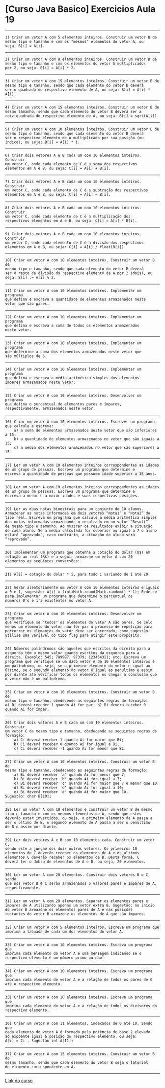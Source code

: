 # [Curso Java Basico] Exercicios Aula 19
***
	1) Criar um vetor A com 5 elementos inteiros. Construir um vetor B de 
	mesmo tipo e tamanho e com os "mesmos" elementos do vetor A, ou 
	seja, B[i] = A[i]. 
***
	2) Criar um vetor A com 8 elementos inteiros. Construir um vetor B de 
	mesmo tipo e tamanho e com os elementos do vetor A multiplicados 
	por 2, ou seja: B[i] = A[i] * 2. 
***
	3) Criar um vetor A com 15 elementos inteiros. Construir um vetor B de 
	mesmo tipo e tamanho, sendo que cada elemento do vetor B deverá 
	ser o quadrado do respectivo elemento de A, ou seja: B[i] = A[i] * A[I]. 
***
	4) Criar um vetor A com 15 elementos inteiros. Construir um vetor B de
	mesmo tamanho, sendo que cada elemento do vetor B deverá ser a 
	raiz quadrada do respectivo elemento de A, ou seja: B[i] = sqrt(A[i]). 
***
	5) Criar um vetor A com 10 elementos inteiros. Construir um vetor B de 
	mesmo tipo e tamanho, sendo que cada elemento do vetor B deverá 
	ser o respectivo elemento de A multiplicado por sua posição (ou 
	índice), ou seja: B[i] = A[i] * i. 
***
	6) Criar dois vetores A e B cada um com 10 elementos inteiros. Construir 
	um vetor C, onde cada elemento de C é a soma dos respectivos 
	elementos em A e B, ou seja: C[i] = A[i] + B[i]. 
***
	7) Criar dois vetores A e B cada um com 10 elementos inteiros. Construir 
	um vetor C, onde cada elemento de C é a subtração dos respectivos 
	elementos em A e B, ou seja: C[i] = A[i] – B[i]. 
***
	8) Criar dois vetores A e B cada um com 10 elementos inteiros. Construir 
	um vetor C, onde cada elemento de C é a multiplicação dos 
	respectivos elementos em A e B, ou seja: C[i] = A[i] * B[i]. 
***
	9) Criar dois vetores A e B cada um com 10 elementos inteiros. Construir 
	um vetor C, onde cada elemento de C é a divisão dos respectivos 
	elementos em A e B, ou seja: C[i] = A[i] / float(B[i]). 
***
	10) Criar um vetor A com 10 elementos inteiros. Construir um vetor B de 
	mesmo tipo e tamanho, sendo que cada elemento do vetor B deverá 
	ser o resto da divisão do respectivo elemento de A por 2 (dois), ou 
	seja: B[i] := A[i] % 2. 
***
	11) Criar um vetor A com 10 elementos inteiros. Implementar um programa 
	que defina e escreva a quantidade de elementos armazenados neste 
	vetor que são pares. 
***
	12) Criar um vetor A com 10 elementos inteiros. Implementar um programa 
	que defina e escreva a soma de todos os elementos armazenados 
	neste vetor. 
***
	13) Criar um vetor A com 10 elementos inteiros. Implementar um programa 
	que determine a soma dos elementos armazenados neste vetor que 
	são múltiplos de 5. 
***
	14) Criar um vetor A com 10 elementos inteiros. Implementar um programa 
	que defina e escreva a média aritmética simples dos elementos 
	ímpares armazenados neste vetor. 
***
	15) Criar um vetor A com 10 elementos inteiros. Desenvolver um programa 
	que defina o percentual de elementos pares e ímpares, 
	respectivamente, armazenados neste vetor. 
***
	16) Criar um vetor A com 10 elementos inteiros. Escrever um programa 
	que calcule e escreva: 
		a) a soma de elementos armazenados neste vetor que são inferiores a 15;
		b) a quantidade de elementos armazenados no vetor que são iguais a 15;
		c) a média dos elementos armazenados no vetor que são superiores a 15. 
***
	17) Ler um vetor A com 10 elementos inteiros correspondentes as idades 
	de um grupo de pessoas. Escreva um programa que determine e 
	escreva a quantidade de pessoas que possuem idade superior a 35 anos. 
***
	18) Ler um vetor A com 10 elementos inteiros correspondentes as idades 
	de um grupo de pessoas. Escreva um programa que determine e 
	escreva a menor e a maior idades e suas respectivas posições. 
***
	19) Ler as duas notas bimestrais para um conjunto de 10 alunos. 
	Armazenar as notas informadas em dois vetores “Nota1” e “Nota2” do 
	tipo real. Escreva um programa que calcule a média aritmética simples 
	das notas informadas armazenando o resultado em um vetor “Result” 
	de mesmo tipo e tamanho. Ao mostrar os resultados exibir a situação
	de cada aluno. Se a média calculada for superior ou igual a 7 o aluno 
	estará “aprovado”, caso contrário, a situação do aluno será “reprovado”. 
***
	20) Implementar um programa que obtenha a cotação do dólar (U$) em 
	relação ao real (R$) e a seguir armazene em vetor A com 20 
	elementos as seguintes conversões: 
***
	21) A[i] = cotação do dolar * i, para todo i variando de 1 até 20. 
***
	22) Gerar aleatoriamente um vetor A com 10 elementos inteiros e iguais 
	a 0 e 1, sugestão: A[i] = (int)Math.round(Math.random() * 1); Pede-se 
	para implementar um programa que determine o percentual de 
	números 0's e 1's existentes no vetor A. 
***
	23) Criar um vetor A com 10 elementos inteiros. Desenvolver um programa 
	que verifique se "todos" os elementos do vetor A são pares. Se pelo 
	menos um elemento do vetor não for par o processo de repetição para 
	percorrer os elementos do vetor deve ser encerrado, como sugestão: 
	utilize uma variável do tipo flag para atingir este propósito. 
***
	24) Números palíndromos são aqueles que escritos da direita para a 
	esquerda têm o mesmo valor quando escritos da esquerda para a 
	direita. Exemplo: 545; 789987; 97379; 123454321; etc. Escreva um 
	programa que verifique se um dado vetor A de 10 elementos inteiros é 
	um palíndromo, ou seja, se o primeiro elemento do vetor e igual ao 
	último, se o segundo elemento do vetor é igual ao penúltimo e assim 
	por diante até verificar todos os elementos ou chegar a conclusão que 
	o vetor não é um palíndromo. 
***
	25) Criar um vetor A com 10 elementos inteiros. Construir um vetor B de 
	mesmo tipo e tamanho, obedecendo as seguintes regras de formação: 
	a) Bi deverá receber 1 quando Ai for par; b) Bi deverá receber 0 
	quando Ai for ímpar. 
***
	26) Criar dois vetores A e B cada um com 10 elementos inteiros. Construir 
	um vetor C de mesmo tipo e tamanho, obedecendo as seguintes regras de formação: 
		a) Ci deverá receber 1 quando Ai for maior que Bi; 
		b) Ci deverá receber 0 quando Ai for igual a Bi; 
		c) Ci deverá receber -1 quando Ai for menor que Bi. 
***
	27) Criar um vetor A com 10 elementos inteiros. Construir um vetor B de 
	mesmo tipo e tamanho, obedecendo as seguintes regras de formação: 
		a) Bi deverá receber 'a' quando Ai for menor que 7; 
		b) Bi deverá receber 'b' quando Ai for igual a 7; 
		c) Bi deverá receber 'c' quando Ai for maior que 7 e menor que 10; 
		d) Bi deverá receber 'd' quando Ai for igual a 10;
		e) Bi deverá receber 'e' quando Ai for maior que 10. 
	Sugestão: char B[10];
***
	28) Ler um vetor A com 10 elementos e construir um vetor B de mesmo 
	tipo e tamanho e com os mesmos elementos de A, sendo que estes 
	deverão estar invertidos, ou seja, o primeiro elemento de A passa a 
	ser o último de B, o segundo elemento de A passa a ser o penúltimo 
	de B e assim por diante. 
***
	29) Ler dois vetores A e B com 10 elementos cada. Construir um vetor C, 
	sendo este a junção dos dois outros vetores. Os primeiros 10 
	elementos de C deverão receber os elementos de A e os últimos 
	elementos C deverão receber os elementos de B. Desta forma, C 
	deverá ter o dobro de elementos de A e B, ou seja, 20 elementos. 
***
	30) Ler um vetor A com 20 elementos. Construir dois vetores B e C, sendo 
	que nos vetor B e C serão armazenados o valores pares e ímpares de A, 
	respectivamente. 
***
	31) Ler um vetor A com 20 elementos. Separar os elementos pares e 
	ímpares de A utilizando apenas um vetor extra B. Sugestão: no início
	do vetor B armazene os elementos pares de A e nas posições 
	restantes do vetor B armazene os elementos de A que são ímpares. 
***
	32) Criar um vetor A com 5 elementos inteiros. Escreva um programa que 
	imprima a tabuada de cada um dos elementos do vetor A. 
***
	33) Criar um vetor A com 10 elementos inteiros. Escreva um programa que 
	imprima cada elemento do vetor A e uma mensagem indicando se o 
	respectivo elemento é um número primo ou não. 
***
	34) Criar um vetor A com 10 elementos inteiros. Escreva um programa que 
	imprima cada elemento do vetor A e a relação de todos os pares de 0 
	até o respectivo elemento. 
***
	35) Criar um vetor A com 10 elementos inteiros. Escreva um programa que 
	imprima cada elemento do vetor A e a relação de todos os divisores do 
	respectivo elemento. 
***
	36) Criar um vetor A com 11 elementos, indexados de 0 até 10. Sendo que 
	cada elemento do vetor A é formado pela potência de base 2 elevado 
	ao expoente igual a posição do respectivo elemento, ou seja: 
	A[i] = 2i . Sugestão int A[11]; 
***
	37) Criar um vetor A com 15 elementos inteiros. Construir um vetor B de 
	mesmo tamanho, sendo que cada elemento do vetor B seja o fatorial 
	do elemento correspondente em A.
***
[Link do curso](http://www.loiane.com/2013/10/curso-java-basico-java-se-gratuito/)  